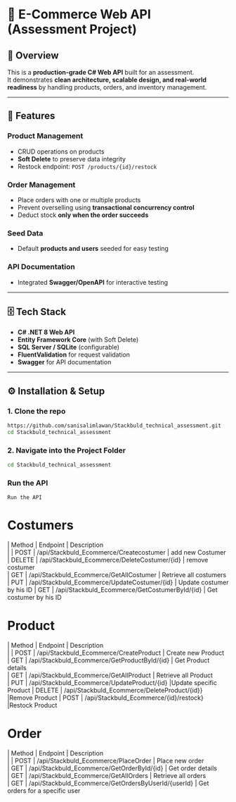 # 🛒 E-Commerce Web API (Assessment Project)

## 📌 Overview
This is a **production-grade C# Web API** built for an assessment.  
It demonstrates **clean architecture, scalable design, and real-world readiness** by handling products, orders, and inventory management.

---

## 🚀 Features

### Product Management
- CRUD operations on products
- **Soft Delete** to preserve data integrity
- Restock endpoint: `POST /products/{id}/restock`

### Order Management
- Place orders with one or multiple products
- Prevent overselling using **transactional concurrency control**
- Deduct stock **only when the order succeeds**

### Seed Data
- Default **products and users** seeded for easy testing

### API Documentation
- Integrated **Swagger/OpenAPI** for interactive testing

---

## 🗄️ Tech Stack
- **C# .NET 8 Web API**
- **Entity Framework Core** (with Soft Delete)
- **SQL Server / SQLite** (configurable)
- **FluentValidation** for request validation
- **Swagger** for API documentation

---

## ⚙️ Installation & Setup


### 1. Clone the repo
```bash
https://github.com/sanisalimlawan/Stackbuld_technical_assessment.git
cd Stackbuld_technical_assessment
````
### 2. Navigate into the Project Folder
```bash
cd Stackbuld_technical_assessment
```
### Run the API
```bsah
Run the API
```
# Costumers
| Method | Endpoint                                             | Description                    
|
| POST   | /api/Stackbuld_Ecommerce/Createcostumer                | add new Costumer                
| DELETE    | /api/Stackbuld_Ecommerce/DeleteCostumer/{id}         | remove costumer             
| GET    | /api/Stackbuld_Ecommerce/GetAllCostumer            | Retrieve all costumers           
| PUT    | /api/Stackbuld_Ecommerce/UpdateCostumer/{id} | Update costumer by his ID
| GET    | /api/Stackbuld_Ecommerce/GetCostumerById/{id} | Get costumer by his ID
# Product
| Method | Endpoint                                             | Description                    
|
| POST   | /api/Stackbuld_Ecommerce/CreateProduct                 | Create new Product                
| GET    | /api/Stackbuld_Ecommerce/GetProductById/{id}          | Get Product details              
| GET    | /api/Stackbuld\_Ecommerce/GetAllProduct               | Retrieve all Product           
| PUT    | /api/Stackbuld_Ecommerce/UpdateProduct/{id} |Update specific Product
| DELETE    | /api/Stackbuld_Ecommerce/DeleteProduct/{id}} |Remove Product
| POST    | /api/Stackbuld_Ecommerce/{id}/restock} |Restock Product

# Order
| Method | Endpoint                                             | Description                    
|
| POST   | /api/Stackbuld\_Ecommerce/PlaceOrder                 | Place new order                
| GET    | /api/Stackbuld\_Ecommerce/GetOrderById/{id}          | Get order details              
| GET    | /api/Stackbuld\_Ecommerce/GetAllOrders               | Retrieve all orders            
| GET    | /api/Stackbuld\_Ecommerce/GetOrdersByUserId/{userId} | Get orders for a specific user

